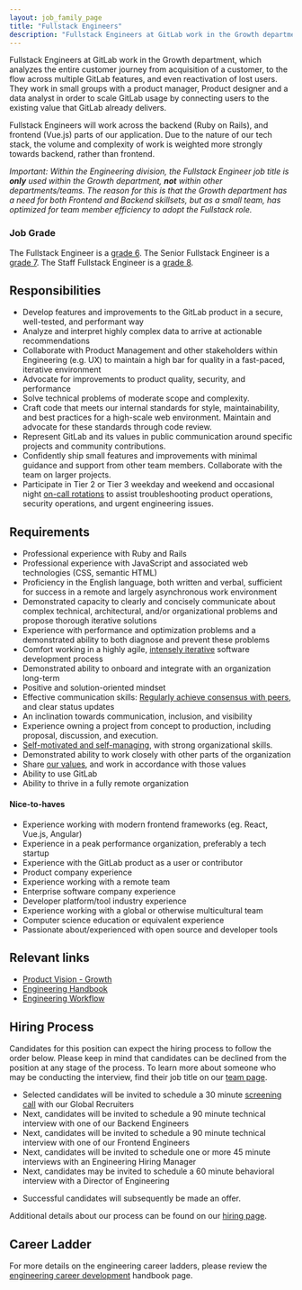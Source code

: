 ```yaml
---
layout: job_family_page
title: "Fullstack Engineers"
description: "Fullstack Engineers at GitLab work in the Growth department, which analyzes the entire customer journey from acquisition of a customer, to the flow across multiple GitLab features."
---
```


Fullstack Engineers at GitLab work in the Growth department, which analyzes the entire customer journey from acquisition of a customer, to the flow across multiple GitLab features, and even reactivation of lost users.  They work in small groups with a product manager, Product designer and a data analyst in order to scale GitLab usage by connecting users to the existing value that GitLab already delivers.

Fullstack Engineers will work across the backend (Ruby on Rails), and frontend (Vue.js) parts of our application.  Due to the nature of our tech stack, the volume and complexity of work is weighted more strongly towards backend, rather than frontend.

_Important: Within the Engineering division, the Fullstack Engineer job title is **only** used within the Growth department, **not** within other departments/teams. The reason for this is that the Growth department has a need for both Frontend and Backend skillsets, but as a small team, has optimized for team member efficiency to adopt the Fullstack role._

### Job Grade

The Fullstack Engineer is a [grade 6](/handbook/total-rewards/compensation/compensation-calculator/#gitlab-job-grades).
The Senior Fullstack Engineer is a [grade 7](/handbook/total-rewards/compensation/compensation-calculator/#gitlab-job-grades).
The Staff Fullstack Engineer is a [grade 8](/handbook/total-rewards/compensation/compensation-calculator/#gitlab-job-grades).

## Responsibilities

* Develop features and improvements to the GitLab product in a secure, well-tested, and performant way
* Analyze and interpret highly complex data to arrive at actionable recommendations
* Collaborate with Product Management and other stakeholders within Engineering (e.g. UX) to maintain a high bar for quality in a fast-paced, iterative environment
* Advocate for improvements to product quality, security, and performance
* Solve technical problems of moderate scope and complexity.
* Craft code that meets our internal standards for style, maintainability, and best practices for a high-scale web environment. Maintain and advocate for these standards through code review.
* Represent GitLab and its values in public communication around specific projects and community contributions.
* Confidently ship small features and improvements with minimal guidance and support from other team members. Collaborate with the team on larger projects.
* Participate in Tier 2 or Tier 3 weekday and weekend and occasional night [on-call rotations](/handbook/engineering/development/processes/Infra-Dev-Escalation/process.html) to assist troubleshooting product operations, security operations, and urgent engineering issues.

## Requirements

* Professional experience with Ruby and Rails
* Professional experience with JavaScript and associated web technologies (CSS, semantic HTML)
* Proficiency in the English language, both written and verbal, sufficient for success in a remote and largely asynchronous work environment
* Demonstrated capacity to clearly and concisely communicate about complex technical, architectural, and/or organizational problems and propose thorough iterative solutions
* Experience with performance and optimization problems and a demonstrated ability to both diagnose and prevent these problems
* Comfort working in a highly agile, [intensely iterative][iteration] software development process
* Demonstrated ability to onboard and integrate with an organization long-term
* Positive and solution-oriented mindset
* Effective communication skills: [Regularly achieve consensus with peers][collaboration], and clear status updates
* An inclination towards communication, inclusion, and visibility
* Experience owning a project from concept to production, including proposal, discussion, and execution.
* [Self-motivated and self-managing][efficiency], with strong organizational skills.
* Demonstrated ability to work closely with other parts of the organization
* Share [our values][values], and work in accordance with those values
* Ability to use GitLab
* Ability to thrive in a fully remote organization

[values]: /handbook/values/
[collaboration]: /handbook/values/#collaboration
[efficiency]: /handbook/values/#efficiency
[iteration]: /handbook/values/#iteration

#### Nice-to-haves

* Experience working with modern frontend frameworks (eg. React, Vue.js, Angular)
* Experience in a peak performance organization, preferably a tech startup
* Experience with the GitLab product as a user or contributor
* Product company experience
* Experience working with a remote team
* Enterprise software company experience
* Developer platform/tool industry experience
* Experience working with a global or otherwise multicultural team
* Computer science education or equivalent experience
* Passionate about/experienced with open source and developer tools

## Relevant links

- [Product Vision - Growth](/direction/growth/)
- [Engineering Handbook](/handbook/engineering/)
- [Engineering Workflow](/handbook/engineering/workflow/)

## Hiring Process

Candidates for this position can expect the hiring process to follow the order below. Please keep in mind that candidates can be declined from the position at any stage of the process. To learn more about someone who may be conducting the interview, find their job title on our [team page](/company/team/).

* Selected candidates will be invited to schedule a 30 minute [screening call](/handbook/hiring/#screening-call) with our Global Recruiters
* Next, candidates will be invited to schedule a 90 minute technical interview with one of our Backend Engineers
* Next, candidates will be invited to schedule a 90 minute technical interview with one of our Frontend Engineers
* Next, candidates will be invited to schedule one or more 45 minute interviews with an Engineering Hiring Manager
* Next, candidates may be invited to schedule a 60 minute behavioral interview with a Director of Engineering

- Successful candidates will subsequently be made an offer. 

Additional details about our process can be found on our [hiring page](/handbook/hiring/).

## Career Ladder

For more details on the engineering career ladders, please review the [engineering career development](/handbook/engineering/career-development/#roles) handbook page.
